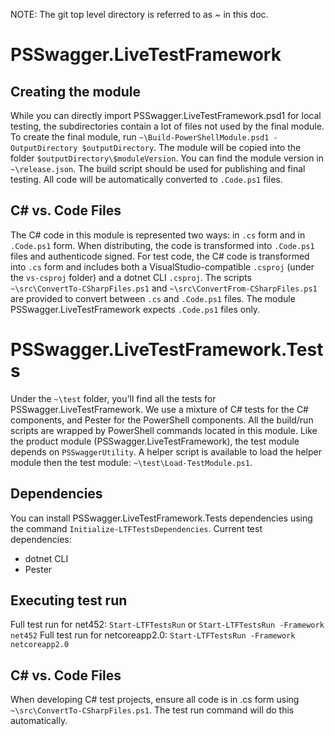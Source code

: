 NOTE: The git top level directory is referred to as ~ in this doc.
# PSSwagger.LiveTestFramework
## Creating the module
While you can directly import PSSwagger.LiveTestFramework.psd1 for local testing, the subdirectories contain a lot of files not used by the final module. To create the final module, run ```~\Build-PowerShellModule.psd1 -OutputDirectory $outputDirectory```. The module will be copied into the folder ```$outputDirectory\$moduleVersion```. You can find the module version in ```~\release.json```. The build script should be used for publishing and final testing. All code will be automatically converted to ```.Code.ps1``` files.
## C# vs. Code Files
The C# code in this module is represented two ways: in ```.cs``` form and in ```.Code.ps1``` form. When distributing, the code is transformed into ```.Code.ps1``` files and authenticode signed. For test code, the C# code is transformed into ```.cs``` form and includes both a VisualStudio-compatible ```.csproj``` (under the ```vs-csproj``` folder) and a dotnet CLI ```.csproj```. The scripts ```~\src\ConvertTo-CSharpFiles.ps1``` and ```~\src\ConvertFrom-CSharpFiles.ps1``` are provided to convert between ```.cs``` and ```.Code.ps1``` files. The module PSSwagger.LiveTestFramework expects ```.Code.ps1``` files only.
# PSSwagger.LiveTestFramework.Tests
Under the ```~\test``` folder, you'll find all the tests for PSSwagger.LiveTestFramework. We use a mixture of C# tests for the C# components, and Pester for the PowerShell components. All the build/run scripts are wrapped by PowerShell commands located in this module. Like the product module (PSSwagger.LiveTestFramework), the test module depends on ```PSSwaggerUtility```. A helper script is available to load the helper module then the test module: ```~\test\Load-TestModule.ps1```.
## Dependencies
You can install PSSwagger.LiveTestFramework.Tests dependencies using the command ```Initialize-LTFTestsDependencies```. Current test dependencies:
* dotnet CLI
* Pester
## Executing test run
Full test run for net452: ```Start-LTFTestsRun``` or ```Start-LTFTestsRun -Framework net452```
Full test run for netcoreapp2.0: ```Start-LTFTestsRun -Framework netcoreapp2.0```
## C# vs. Code Files
When developing C# test projects, ensure all code is in .cs form using ```~\src\ConvertTo-CSharpFiles.ps1```. The test run command will do this automatically.